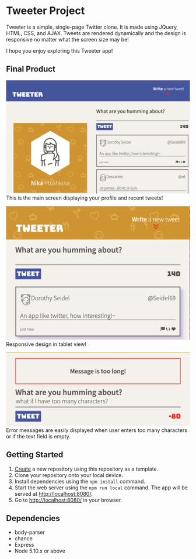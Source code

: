# Tweeter Project

Tweeter is a simple, single-page Twitter clone. It is made using JQuery, HTML, CSS, and AJAX. Tweets are rendered dynamically and the design is responsive no matter what the screen size may be!

I hope you enjoy exploring this Tweeter app!

## Final Product

!["Main Screen"](https://github.com/nikaptushkina/tweeter/blob/master/docs/main-page.png)
This is the main screen displaying your profile and recent tweets!

!["Responsive design - tablet view"](https://github.com/nikaptushkina/tweeter/blob/master/docs/responsive-design.png)
Responsive design in tablet view!

!["Error Messages"](https://github.com/nikaptushkina/tweeter/blob/master/docs/error-message.png)
Error messages are easily displayed when user enters too many characters or if the text field is empty.

## Getting Started

1. [Create](https://docs.github.com/en/repositories/creating-and-managing-repositories/creating-a-repository-from-a-template) a new repository using this repository as a template.
2. Clone your repository onto your local device.
3. Install dependencies using the `npm install` command.
3. Start the web server using the `npm run local` command. The app will be served at <http://localhost:8080/>.
4. Go to <http://localhost:8080/> in your browser.

## Dependencies

- body-parser
- chance
- Express
- Node 5.10.x or above
